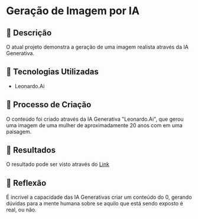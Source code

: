 # Geração de Imagem por IA

## 📒 Descrição
O atual projeto demonstra a geração de uma imagem realista através da IA Generativa.

## 🤖 Tecnologias Utilizadas
- Leonardo.Ai

## 🧐 Processo de Criação
O conteúdo foi criado através da IA Generativa "Leonardo.Ai", que gerou uma imagem de uma mulher de aproximadamente 20 anos com em uma paisagem. 

## 🚀 Resultados
O resultado pode ser visto através do [Link](https://cdn.leonardo.ai/users/a6a74f30-36fb-4342-b156-a18afd3a28d2/generations/956d0db3-cf6b-4798-8265-79f1cb72029e/Default_picture_from_a_girl_20_years_old_in_a_bridge_daytime_2.jpg)

## 💭 Reflexão 
É incrivel a capacidade das IA Generativas criar um conteúdo do 0, gerando dúvidas para a mente humana sobre se aquilo que está sendo exposto é real, ou não.
